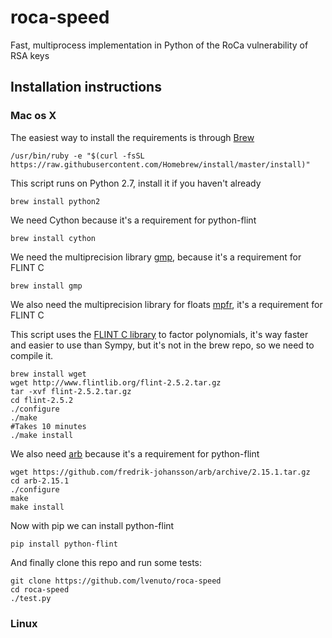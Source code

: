 # roca-speed
Fast, multiprocess implementation in Python of the RoCa vulnerability of RSA keys

## Installation instructions
### Mac os X

The easiest way to install the requirements is through [Brew](https://brew.sh/)
```
/usr/bin/ruby -e "$(curl -fsSL https://raw.githubusercontent.com/Homebrew/install/master/install)"
```
This script runs on Python 2.7, install it if you haven't already
```
brew install python2
```
We need Cython because it's a requirement for python-flint 
```
brew install cython
```
We need the multiprecision library [gmp](https://gmplib.org/), because it's a requirement for FLINT C
```
brew install gmp
```
We also need the multiprecision library for floats [mpfr](https://www.mpfr.org/), it's a requirement for FLINT C 

This script uses the [FLINT C library](http://www.flintlib.org/) to factor polynomials, it's way faster and easier to use than Sympy, but it's not in the brew repo, so we need to compile it.
```
brew install wget
wget http://www.flintlib.org/flint-2.5.2.tar.gz
tar -xvf flint-2.5.2.tar.gz
cd flint-2.5.2
./configure
./make
#Takes 10 minutes
./make install
```

We also need [arb](https://github.com/fredrik-johansson) because it's a requirement for python-flint

```
wget https://github.com/fredrik-johansson/arb/archive/2.15.1.tar.gz
cd arb-2.15.1
./configure
make
make install
```

Now with pip we can install python-flint
```
pip install python-flint
```

And finally clone this repo and run some tests:
```
git clone https://github.com/lvenuto/roca-speed
cd roca-speed
./test.py
```

### Linux

